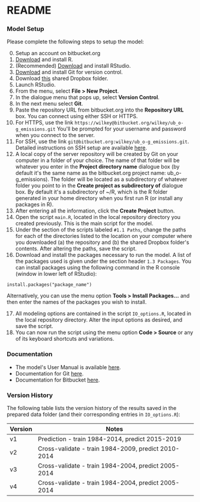 # README #

### Model Setup ###

Please complete the following steps to setup the model:

0. Setup an account on bitbucket.org
1. [Download](http://www.r-project.org/) and install R.
2. (Recommended) [Download](http://www.rstudio.com/products/rstudio/download/) and install RStudio.
3. [Download](http://git-scm.com/downloads) and install Git for version control.
4. Download [this](https://www.dropbox.com/sh/m8rqvurad4wuzyr/AAANOLPsDGr6m5UFkrdtf24Ga?dl=0) shared Dropbox folder.
5. Launch RStudio.
6. From the menu, select **File > New Project**.
7. In the dialogue menu that pops up, select **Version Control**.
8. In the next menu select **Git**.
9. Paste the repository URL from bitbucket.org into the **Repository URL** box. You can connect using either SSH or HTTPS.
10. For HTTPS, use the link `https://wilkey@bitbucket.org/wilkey/ub_o-g_emissions.git` You'll be prompted for your username and password when you connect to the server.
11. For SSH, use the link `git@bitbucket.org:wilkey/ub_o-g_emissions.git`. Detailed instructions on SSH setup are available [here](https://confluence.atlassian.com/display/BITBUCKET/Set+up+SSH+for+Git).
12. A local copy of the server repository will be created by Git on your computer in a folder of your choice. The name of that folder will be whatever you enter in the **Project directory name** dialogue box (by default it's the same name as the bitbucket.org project name: ub_o-g_emissions). The folder will be located as a subdirectory of whatever folder you point to in the **Create project as subdirectory of** dialogue box. By default it's a subdirectory of ~/R, which is the R folder generated in your home directory when you first run R (or install any packages in R).
13. After entering all the information, click the **Create Project** button.
14. Open the script `main.R`, located in the local repository directory you created previously. This is the main script for the model.
15. Under the section of the scripts labeled `#1.1 Paths`, change the paths for each of the directories listed to the location on your computer where you downloaded (a) the repository and (b) the shared Dropbox folder's contents. After altering the paths, save the script.
16. Download and install the packages necessary to run the model. A list of the packages used is given under the section header `1.3 Packages`. You can install packages using the following command in the R console (window in lower left of RStudio):

```
install.packages("package_name")
```

Alternatively, you can use the menu option **Tools > Install Packages...** and then enter the names of the packages you wish to install.

17. All modeling options are contained in the script `IO_options.R`, located in the local repository directory. Alter the input options as desired, and save the script.
18. You can now run the script using the menu option **Code > Source** or any of its keyboard shortcuts and variations.

### Documentation ###

* The model's User Manual is available [here](https://www.dropbox.com/s/1votw5ndec6yqz7/User%20Manual%20for%20Uinta%20Basin%20Oil%20and%20Gas%20Production%20Model.pdf?dl=0).
* Documentation for Git [here](http://git-scm.com/doc).
* Documentation for Bitbucket [here](https://confluence.atlassian.com/x/bgozDQ).

### Version History ###

The following table lists the version history of the results saved in the prepared data folder (and their corresponding entries in `IO_options.R`):

| Version | Notes                                               |
|---------|-----------------------------------------------------|
| v1      | Prediction - train 1984-2014, predict 2015-2019     |
| v2      | Cross-validate - train 1984-2009, predict 2010-2014 |
| v3      | Cross-validate - train 1984-2004, predict 2005-2014 |
| v4      | Cross-validate - train 1984-2004, predict 2005-2014 |